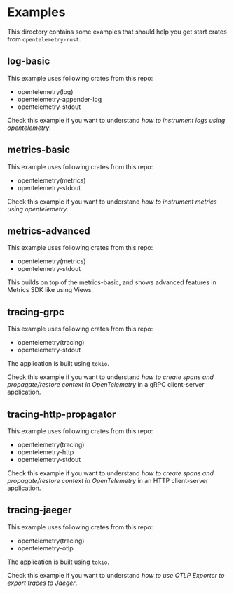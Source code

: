 # Examples

This directory contains some examples that should help you get start crates from `opentelemetry-rust`.

## log-basic

This example uses following crates from this repo:

- opentelemetry(log)
- opentelemetry-appender-log
- opentelemetry-stdout

Check this example if you want to understand *how to instrument logs using opentelemetry*.

## metrics-basic

This example uses following crates from this repo:

- opentelemetry(metrics)
- opentelemetry-stdout

Check this example if you want to understand *how to instrument metrics using opentelemetry*.

## metrics-advanced

This example uses following crates from this repo:

- opentelemetry(metrics)
- opentelemetry-stdout

This builds on top of the metrics-basic,
and shows advanced features in Metrics SDK like using Views.

## tracing-grpc

This example uses following crates from this repo:

- opentelemetry(tracing)
- opentelemetry-stdout

The application is built using `tokio`.

Check this example if you want to understand *how to create spans and
propagate/restore context in OpenTelemetry* in a gRPC client-server application.

## tracing-http-propagator

This example uses following crates from this repo:

- opentelemetry(tracing)
- opentelemetry-http
- opentelemetry-stdout

Check this example if you want to understand *how to create spans and
propagate/restore context in OpenTelemetry* in an HTTP client-server
application.

## tracing-jaeger

This example uses following crates from this repo:

- opentelemetry(tracing)
- opentelemetry-otlp

The application is built using `tokio`.

Check this example if you want to understand *how to use OTLP Exporter to export traces to Jaeger*.
